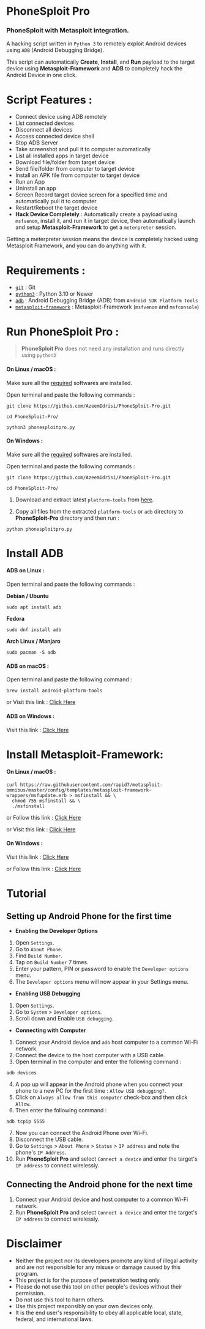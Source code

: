 # PhoneSploit Pro
### PhoneSploit with Metasploit integration.

A hacking script written in `Python 3` to remotely exploit Android devices using `ADB` (Android Debugging Bridge).

This script can automatically __Create__, __Install__, and __Run__ payload to the target device using __Metasploit-Framework__ and __ADB__ to completely hack the Android Device in one click.

# Script Features :
* Connect device using ADB remotely
* List connected devices
* Disconnect all devices
* Access connected device shell
* Stop ADB Server
* Take screenshot and pull it to computer automatically
* List all installed apps in target device
* Download file/folder from target device
* Send file/folder from computer to target device
* Install an APK file from computer to target device
* Run an App
* Uninstall an app
* Screen Record target device screen for a specified time and automatically pull it to computer
* Restart/Reboot the target device
* __Hack Device Completely__ : Automatically create a payload using `msfvenom`, install it, and run it in target device, then automatically launch and setup __Metasploit-Framework__ to get a `meterpreter` session.

Getting a meterpreter session means the device is completely hacked using Metasploit Framework, and you can do anything with it.

# Requirements : 
* [`git`](https://git-scm.com/) : Git
* [`python3`](https://www.python.org/) : Python 3.10 or Newer
* [`adb`](https://developer.android.com/studio/command-line/adb) : Android Debugging Bridge (ADB) from `Android SDK Platform Tools`
* [`metasploit-framework`](https://www.metasploit.com/) : Metasploit-Framework (`msfvenom` and `msfconsole`)

# Run PhoneSploit Pro :

> __PhoneSploit Pro__ does not need any installation and runs directly using `python3`

#### On Linux / macOS :

Make sure all the [required](https://github.com/AzeemIdrisi/PhoneSploit-Pro#requirements-) softwares are installed.

Open terminal and paste the following commands : 
```
git clone https://github.com/AzeemIdrisi/PhoneSploit-Pro.git

cd PhoneSploit-Pro/

python3 phonesploitpro.py
```
#### On Windows :

Make sure all the [required](https://github.com/AzeemIdrisi/PhoneSploit-Pro#requirements-) softwares are installed.


Open terminal and paste the following commands : 
```
git clone https://github.com/AzeemIdrisi/PhoneSploit-Pro.git

cd PhoneSploit-Pro/
```
1. Download and extract latest `platform-tools` from [here](https://github.com/AzeemIdrisi/PhoneSploit-Pro#adb-on-windows-).

2. Copy all files from the extracted `platform-tools` or `adb` directory to __PhoneSploit-Pro__ directory and then run :

```
python phonesploitpro.py
```


# Install ADB

#### ADB on Linux :

Open terminal and paste the following commands :

__Debian / Ubuntu__
```
sudo apt install adb
```

__Fedora__
```
sudo dnf install adb
```

__Arch Linux / Manjaro__
```
sudo pacman -S adb
```

#### ADB on macOS :

Open terminal and paste the following command :

```
brew install android-platform-tools
```

or Visit this link : [Click Here](https://developer.android.com/studio/releases/platform-tools.html#downloads)

#### ADB on Windows :

Visit this link : [Click Here](https://developer.android.com/studio/releases/platform-tools.html#downloads)


# Install Metasploit-Framework:

#### On Linux / macOS :
```
curl https://raw.githubusercontent.com/rapid7/metasploit-omnibus/master/config/templates/metasploit-framework-wrappers/msfupdate.erb > msfinstall && \
  chmod 755 msfinstall && \
  ./msfinstall
 ```
 
or Follow this link : [Click Here](https://docs.metasploit.com/docs/using-metasploit/getting-started/nightly-installers.html#installing-metasploit-on-linux--macos)

or Visit this link : [Click Here](https://www.metasploit.com/download)

#### On Windows :

Visit this link : [Click Here](https://www.metasploit.com/download)

or Follow this link : [Click Here](https://docs.metasploit.com/docs/using-metasploit/getting-started/nightly-installers.html#windows-anti-virus-software-flags-the-contents-of-these-packages)

# Tutorial


## Setting up Android Phone for the first time

* __Enabling the Developer Options__

1. Open `Settings`.
2. Go to `About Phone`.
3. Find `Build Number`.
4. Tap on `Build Number` 7 times.
5. Enter your pattern, PIN or password to enable the `Developer options` menu.
6. The `Developer options` menu will now appear in your Settings menu.

* __Enabling USB Debugging__
1. Open `Settings`.
2. Go to `System` > `Developer options`.
3. Scroll down and Enable `USB debugging`.

* __Connecting with Computer__
1. Connect your Android device and `adb` host computer to a common Wi-Fi network.
2. Connect the device to the host computer with a USB cable.
3. Open terminal in the computer and enter the following command :
```
adb devices
```
4. A pop up will appear in the Android phone when you connect your phone to a new PC for the first time : `Allow USB debugging?`.
5. Click on `Always allow from this computer` check-box and then click `Allow`.
6. Then enter the following command :
```
adb tcpip 5555
```
7. Now you can connect the Android Phone over Wi-Fi.
8. Disconnect the USB cable.
9. Go to `Settings` >  `About Phone` > `Status` > `IP address` and note the phone's `IP Address`.
10. Run __PhoneSploit Pro__ and select `Connect a device` and enter the target's `IP address` to connect wirelessly.



## Connecting the Android phone for the next time

1. Connect your Android device and host computer to a common Wi-Fi network.
2. Run __PhoneSploit Pro__ and select `Connect a device` and enter the target's `IP address` to connect wirelessly.


# Disclaimer

* Neither the project nor its developers promote any kind of illegal activity and are not responsible for any misuse or damage caused by this program.
* This project is for the purpose of penetration testing only.
* Please do not use this tool on other people's devices without their permission.
* Do not use this tool to harm others.
* Use this project responsibly on your own devices only.
* It is the end user's responsibility to obey all applicable local, state, federal, and international laws.
